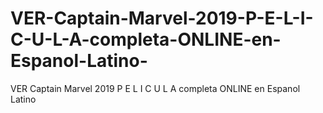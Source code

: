 # VER-Captain-Marvel-2019-P-E-L-I-C-U-L-A-completa-ONLINE-en-Espanol-Latino-
VER Captain Marvel 2019 P E L I C U L A completa ONLINE en Espanol Latino 
